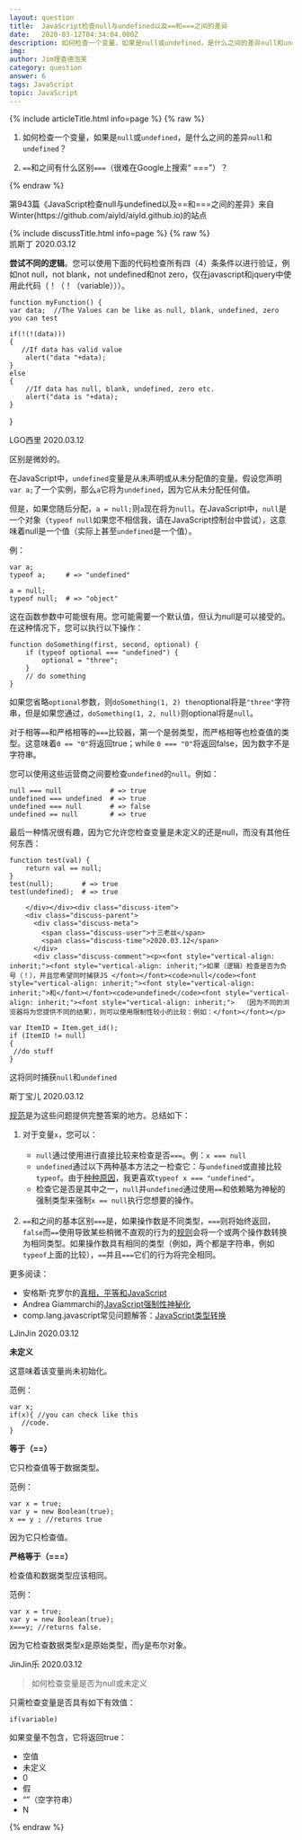 ```yaml
---
layout: question
title:  JavaScript检查null与undefined以及==和===之间的差异
date:   2020-03-12T04:34:04.000Z
description: 如何检查一个变量，如果是null或undefined，是什么之间的差异null和undefined？==和之间有什么区别===（很难在Google上搜...
img: 
author: Jim理查德泡芙
category: question
answer: 6
tags: JavaScript
topic: JavaScript
---
```

<div class="article-root">
  <div class="article">
    {% include articleTitle.html info=page %}
    {% raw %}
    <div class="article-content"><ol>
<li><p><font style="vertical-align: inherit;"><font style="vertical-align: inherit;">如何检查一个变量，如果是</font></font><code>null</code><font style="vertical-align: inherit;"><font style="vertical-align: inherit;">或</font></font><code>undefined</code><font style="vertical-align: inherit;"><font style="vertical-align: inherit;">，是什么之间的差异</font></font><code>null</code><font style="vertical-align: inherit;"><font style="vertical-align: inherit;">和</font></font><code>undefined</code><font style="vertical-align: inherit;"><font style="vertical-align: inherit;">？</font></font></p></li>
<li><p><font style="vertical-align: inherit;"></font><code>==</code><font style="vertical-align: inherit;"><font style="vertical-align: inherit;">和</font><font style="vertical-align: inherit;">之间有什么区别</font></font><code>===</code><font style="vertical-align: inherit;"><font style="vertical-align: inherit;">（很难在Google上搜索“ ===”）？</font></font></p></li>
</ol></div>
    {% endraw %}
  </div>
  <p class="winter_mark">第943篇《JavaScript检查null与undefined以及==和===之间的差异》来自Winter(https://github.com/aiyld/aiyld.github.io)的站点</p>
  <div class="discuss-wrapper">
    {% include discussTitle.html info=page %}
    {% raw %}
    <div class="discuss-item">
        <div class="discuss-parent">
          <div class="discuss-meta">
            <span class="discuss-user">凯斯丁</span>
            <span class="discuss-time">2020.03.12</span>
          </div>
          <div class="discuss-comment"><p><strong><font style="vertical-align: inherit;"><font style="vertical-align: inherit;">尝试不同的逻辑</font></font></strong><font style="vertical-align: inherit;"><font style="vertical-align: inherit;">。</font><font style="vertical-align: inherit;">您可以使用下面的代码检查所有四（4）条条件以进行验证，例如not null，not blank，not undefined和not zero，仅在javascript和jquery中使用此代码（！（！（variable）））。</font></font></p>

<pre><code>function myFunction() {<font></font>
var data;  //The Values can be like as null, blank, undefined, zero you can test<font></font>
<font></font>
if(!(!(data)))<font></font>
{<font></font>
   //If data has valid value<font></font>
    alert("data "+data);<font></font>
} <font></font>
else <font></font>
{<font></font>
    //If data has null, blank, undefined, zero etc.<font></font>
    alert("data is "+data);<font></font>
}<font></font>
</code></pre>

<p><font style="vertical-align: inherit;"><font style="vertical-align: inherit;">}</font></font></p></div>
        </div></div><div class="discuss-item">
        <div class="discuss-parent">
          <div class="discuss-meta">
            <span class="discuss-user">LGO西里</span>
            <span class="discuss-time">2020.03.12</span>
          </div>
          <div class="discuss-comment"><p><font style="vertical-align: inherit;"><font style="vertical-align: inherit;">区别是微妙的。</font></font></p>

<p><font style="vertical-align: inherit;"><font style="vertical-align: inherit;">在JavaScript中，</font></font><code>undefined</code><font style="vertical-align: inherit;"><font style="vertical-align: inherit;">变量是从未声明或从未分配值的变量。</font><font style="vertical-align: inherit;">假设您声明</font></font><code>var a;</code><font style="vertical-align: inherit;"><font style="vertical-align: inherit;">了一个实例，那么</font></font><code>a</code><font style="vertical-align: inherit;"><font style="vertical-align: inherit;">它将为</font></font><code>undefined</code><font style="vertical-align: inherit;"><font style="vertical-align: inherit;">，因为它从未分配任何值。</font></font></p>

<p><font style="vertical-align: inherit;"><font style="vertical-align: inherit;">但是，如果您随后分配，</font></font><code>a = null;</code><font style="vertical-align: inherit;"><font style="vertical-align: inherit;">则</font></font><code>a</code><font style="vertical-align: inherit;"><font style="vertical-align: inherit;">现在将为</font></font><code>null</code><font style="vertical-align: inherit;"><font style="vertical-align: inherit;">。</font><font style="vertical-align: inherit;">在JavaScript中，</font></font><code>null</code><font style="vertical-align: inherit;"><font style="vertical-align: inherit;">是一个对象（</font></font><code>typeof null</code><font style="vertical-align: inherit;"><font style="vertical-align: inherit;">如果您不相信我，请在JavaScript控制台中</font><font style="vertical-align: inherit;">尝试</font><font style="vertical-align: inherit;">），这意味着null是一个值（实际上甚至</font></font><code>undefined</code><font style="vertical-align: inherit;"><font style="vertical-align: inherit;">是一个值）。</font></font></p>

<p><font style="vertical-align: inherit;"><font style="vertical-align: inherit;">例：</font></font></p>

<pre><code>var a;<font></font>
typeof a;     # =&gt; "undefined"<font></font>
<font></font>
a = null;<font></font>
typeof null;  # =&gt; "object"<font></font>
</code></pre>

<p><font style="vertical-align: inherit;"><font style="vertical-align: inherit;">这在函数参数中可能很有用。</font><font style="vertical-align: inherit;">您可能需要一个默认值，但认为null是可以接受的。</font><font style="vertical-align: inherit;">在这种情况下，您可以执行以下操作：</font></font></p>

<pre><code>function doSomething(first, second, optional) {<font></font>
    if (typeof optional === "undefined") {<font></font>
        optional = "three";<font></font>
    }<font></font>
    // do something<font></font>
}<font></font>
</code></pre>

<p><font style="vertical-align: inherit;"><font style="vertical-align: inherit;">如果您省略</font></font><code>optional</code><font style="vertical-align: inherit;"><font style="vertical-align: inherit;">参数，则</font></font><code>doSomething(1, 2) then</code><font style="vertical-align: inherit;"><font style="vertical-align: inherit;">optional将是</font></font><code>"three"</code><font style="vertical-align: inherit;"><font style="vertical-align: inherit;">字符串，但是如果您通过，</font></font><code>doSomething(1, 2, null)</code><font style="vertical-align: inherit;"><font style="vertical-align: inherit;">则optional将是</font></font><code>null</code><font style="vertical-align: inherit;"><font style="vertical-align: inherit;">。</font></font></p>

<p><font style="vertical-align: inherit;"><font style="vertical-align: inherit;">对于相等</font></font><code>==</code><font style="vertical-align: inherit;"><font style="vertical-align: inherit;">和严格相等的</font></font><code>===</code><font style="vertical-align: inherit;"><font style="vertical-align: inherit;">比较器，第一个是弱类型，而严格相等也检查值的类型。</font><font style="vertical-align: inherit;">这意味着</font></font><code>0 == "0"</code><font style="vertical-align: inherit;"><font style="vertical-align: inherit;">将返回true；</font><font style="vertical-align: inherit;">while </font></font><code>0 === "0"</code><font style="vertical-align: inherit;"><font style="vertical-align: inherit;">将返回false，因为数字不是字符串。</font></font></p>

<p><font style="vertical-align: inherit;"><font style="vertical-align: inherit;">您可以使用这些运营商之间要检查</font></font><code>undefined</code><font style="vertical-align: inherit;"><font style="vertical-align: inherit;">的</font></font><code>null</code><font style="vertical-align: inherit;"><font style="vertical-align: inherit;">。</font><font style="vertical-align: inherit;">例如：</font></font></p>

<pre><code>null === null            # =&gt; true<font></font>
undefined === undefined  # =&gt; true<font></font>
undefined === null       # =&gt; false<font></font>
undefined == null        # =&gt; true<font></font>
</code></pre>

<p><font style="vertical-align: inherit;"><font style="vertical-align: inherit;">最后一种情况很有趣，因为它允许您检查变量是未定义的还是null，而没有其他任何东西：</font></font></p>

<pre><code>function test(val) {<font></font>
    return val == null;<font></font>
}<font></font>
test(null);       # =&gt; true<font></font>
test(undefined);  # =&gt; true<font></font>
</code></pre></div>
        </div></div><div class="discuss-item">
        <div class="discuss-parent">
          <div class="discuss-meta">
            <span class="discuss-user">十三老丝</span>
            <span class="discuss-time">2020.03.12</span>
          </div>
          <div class="discuss-comment"><p><font style="vertical-align: inherit;"><font style="vertical-align: inherit;">如果（逻辑）检查是否为负号（！），并且您希望同时捕获JS </font></font><code>null</code><font style="vertical-align: inherit;"><font style="vertical-align: inherit;">和</font></font><code>undefined</code><font style="vertical-align: inherit;"><font style="vertical-align: inherit;">  （因为不同的浏览器将为您提供不同的结果），则可以使用限制性较小的比较：例如：</font></font></p>

<pre><code>var ItemID = Item.get_id();<font></font>
if (ItemID != null)<font></font>
{<font></font>
 //do stuff<font></font>
}<font></font>
</code></pre>

<p><font style="vertical-align: inherit;"><font style="vertical-align: inherit;">这将同时捕获</font></font><code>null</code><font style="vertical-align: inherit;"><font style="vertical-align: inherit;">和</font></font><code>undefined</code></p></div>
        </div></div><div class="discuss-item">
        <div class="discuss-parent">
          <div class="discuss-meta">
            <span class="discuss-user">斯丁宝儿</span>
            <span class="discuss-time">2020.03.12</span>
          </div>
          <div class="discuss-comment"><p><a href="http://www.ecma-international.org/publications/standards/Ecma-262.htm" rel="nofollow noreferrer"><font style="vertical-align: inherit;"><font style="vertical-align: inherit;">规范</font></font></a><font style="vertical-align: inherit;"><font style="vertical-align: inherit;">是为这些问题提供完整答案的地方。</font><font style="vertical-align: inherit;">总结如下：</font></font></p>

<ol>
<li><font style="vertical-align: inherit;"><font style="vertical-align: inherit;">对于变量</font></font><code>x</code><font style="vertical-align: inherit;"><font style="vertical-align: inherit;">，您可以：</font></font><br>
<br>

<ul>
<li><font style="vertical-align: inherit;"></font><code>null</code><font style="vertical-align: inherit;"><font style="vertical-align: inherit;">通过使用进行直接比较来</font><font style="vertical-align: inherit;">检查是否</font></font><code>===</code><font style="vertical-align: inherit;"><font style="vertical-align: inherit;">。</font><font style="vertical-align: inherit;">例：</font></font><code>x === null</code></li>
<li><font style="vertical-align: inherit;"></font><code>undefined</code><font style="vertical-align: inherit;"><font style="vertical-align: inherit;">通过以下两种基本方法之一</font><font style="vertical-align: inherit;">检查它</font><font style="vertical-align: inherit;">：与</font></font><code>undefined</code><font style="vertical-align: inherit;"><font style="vertical-align: inherit;">或</font><font style="vertical-align: inherit;">直接比较</font></font><code>typeof</code><font style="vertical-align: inherit;"><font style="vertical-align: inherit;">。</font><font style="vertical-align: inherit;">由于</font></font><a href="https://stackoverflow.com/a/4726198/96100"><font style="vertical-align: inherit;"><font style="vertical-align: inherit;">种种原因</font></font></a><font style="vertical-align: inherit;"><font style="vertical-align: inherit;">，我更喜欢</font></font><code>typeof x === "undefined"</code><font style="vertical-align: inherit;"><font style="vertical-align: inherit;">。</font></font></li>
<li><font style="vertical-align: inherit;"><font style="vertical-align: inherit;">检查它是否是其中之一，</font></font><code>null</code><font style="vertical-align: inherit;"><font style="vertical-align: inherit;">并</font></font><code>undefined</code><font style="vertical-align: inherit;"><font style="vertical-align: inherit;">通过使用</font></font><code>==</code><font style="vertical-align: inherit;"><font style="vertical-align: inherit;">和依赖略为神秘的强制类型来强制</font></font><code>x == null</code><font style="vertical-align: inherit;"><font style="vertical-align: inherit;">执行您想要的操作。</font></font><br>
<br></li>
</ul></li>
<li><font style="vertical-align: inherit;"></font><code>==</code><font style="vertical-align: inherit;"><font style="vertical-align: inherit;">和</font><font style="vertical-align: inherit;">之间的基本区别</font></font><code>===</code><font style="vertical-align: inherit;"><font style="vertical-align: inherit;">是，如果操作数是不同类型，</font></font><code>===</code><font style="vertical-align: inherit;"><font style="vertical-align: inherit;">则将始终返回，</font></font><code>false</code><font style="vertical-align: inherit;"><font style="vertical-align: inherit;">而</font></font><code>==</code><font style="vertical-align: inherit;"><font style="vertical-align: inherit;">使用</font><font style="vertical-align: inherit;">导致某些稍微不直观的行为的</font></font><a href="http://ecma-international.org/ecma-262/5.1/#sec-11.9.3" rel="nofollow noreferrer"><font style="vertical-align: inherit;"><font style="vertical-align: inherit;">规则</font></font></a><font style="vertical-align: inherit;"><font style="vertical-align: inherit;">会将一个或两个操作数转换为相同类型</font><font style="vertical-align: inherit;">。</font><font style="vertical-align: inherit;">如果操作数具有相同的类型（例如，两个都是字符串，例如</font></font><code>typeof</code><font style="vertical-align: inherit;"><font style="vertical-align: inherit;">上面</font><font style="vertical-align: inherit;">的</font><font style="vertical-align: inherit;">比较），</font></font><code>==</code><font style="vertical-align: inherit;"><font style="vertical-align: inherit;">并且</font></font><code>===</code><font style="vertical-align: inherit;"><font style="vertical-align: inherit;">它们的行为将完全相同。</font></font></li>
</ol>

<p><font style="vertical-align: inherit;"><font style="vertical-align: inherit;">更多阅读：</font></font></p>

<ul>
<li><font style="vertical-align: inherit;"><font style="vertical-align: inherit;">安格斯·克罗尔的</font></font><a href="http://javascriptweblog.wordpress.com/2011/02/07/truth-equality-and-javascript/" rel="nofollow noreferrer"><font style="vertical-align: inherit;"><font style="vertical-align: inherit;">真相，平等和JavaScript</font></font></a></li>
<li><font style="vertical-align: inherit;"><font style="vertical-align: inherit;">Andrea Giammarchi的</font></font><a href="http://webreflection.blogspot.co.uk/2010/10/javascript-coercion-demystified.html" rel="nofollow noreferrer"><font style="vertical-align: inherit;"><font style="vertical-align: inherit;">JavaScript强制性神秘化</font></font></a></li>
<li><font style="vertical-align: inherit;"><font style="vertical-align: inherit;">comp.lang.javascript常见问题解答：</font></font><a href="http://jibbering.com/faq/notes/type-conversion/" rel="nofollow noreferrer"><font style="vertical-align: inherit;"><font style="vertical-align: inherit;">JavaScript类型转换</font></font></a></li>
</ul></div>
        </div></div><div class="discuss-item">
        <div class="discuss-parent">
          <div class="discuss-meta">
            <span class="discuss-user">LJinJin</span>
            <span class="discuss-time">2020.03.12</span>
          </div>
          <div class="discuss-comment"><p><strong><font style="vertical-align: inherit;"><font style="vertical-align: inherit;">未定义</font></font></strong></p>

<p><font style="vertical-align: inherit;"><font style="vertical-align: inherit;">这意味着该变量尚未初始化。 </font></font></p>

<p><font style="vertical-align: inherit;"><font style="vertical-align: inherit;">范例：</font></font></p>

<pre><code>var x;<font></font>
if(x){ //you can check like this<font></font>
   //code.<font></font>
}<font></font>
</code></pre>

<p><strong><font style="vertical-align: inherit;"><font style="vertical-align: inherit;">等于（==）</font></font></strong></p>

<p><font style="vertical-align: inherit;"><font style="vertical-align: inherit;">它只检查值等于数据类型。</font></font></p>

<p><font style="vertical-align: inherit;"><font style="vertical-align: inherit;">范例：</font></font></p>

<pre><code>var x = true;<font></font>
var y = new Boolean(true);<font></font>
x == y ; //returns true<font></font>
</code></pre>

<p><font style="vertical-align: inherit;"><font style="vertical-align: inherit;">因为它只检查值。</font></font></p>

<p><strong><font style="vertical-align: inherit;"><font style="vertical-align: inherit;">严格等于（===）</font></font></strong></p>

<p><font style="vertical-align: inherit;"><font style="vertical-align: inherit;">检查值和数据类型应该相同。</font></font></p>

<p><font style="vertical-align: inherit;"><font style="vertical-align: inherit;">范例：</font></font></p>

<pre><code>var x = true;<font></font>
var y = new Boolean(true);<font></font>
x===y; //returns false.<font></font>
</code></pre>

<p><font style="vertical-align: inherit;"><font style="vertical-align: inherit;">因为它检查数据类型x是原始类型，而y是布尔对象。</font></font></p></div>
        </div></div><div class="discuss-item">
        <div class="discuss-parent">
          <div class="discuss-meta">
            <span class="discuss-user">JinJin乐</span>
            <span class="discuss-time">2020.03.12</span>
          </div>
          <div class="discuss-comment"><blockquote>
  <p><font style="vertical-align: inherit;"><font style="vertical-align: inherit;">如何检查变量是否为null或未定义</font></font></p>
</blockquote>

<p><font style="vertical-align: inherit;"><font style="vertical-align: inherit;">只需检查变量是否具有如下有效值： </font></font></p>

<pre><code>if(variable)
</code></pre>

<p><font style="vertical-align: inherit;"><font style="vertical-align: inherit;">如果变量不包含，它将返回true：</font></font></p>

<ul>
<li><font style="vertical-align: inherit;"><font style="vertical-align: inherit;">空值</font></font></li>
<li><font style="vertical-align: inherit;"><font style="vertical-align: inherit;">未定义</font></font></li>
<li><font style="vertical-align: inherit;"><font style="vertical-align: inherit;">0</font></font></li>
<li><font style="vertical-align: inherit;"><font style="vertical-align: inherit;">假</font></font></li>
<li><font style="vertical-align: inherit;"><font style="vertical-align: inherit;">“”（空字符串）</font></font></li>
<li><font style="vertical-align: inherit;"><font style="vertical-align: inherit;">N</font></font></li>
</ul></div>
        </div></div>
    {% endraw %}
  </div>
<div>
